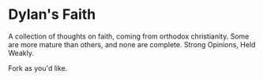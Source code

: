 # Dylan's Faith

A collection of thoughts on faith, coming from orthodox christianity.  Some are more mature than others, and none are complete.  Strong Opinions, Held Weakly.  

Fork as you'd like.
